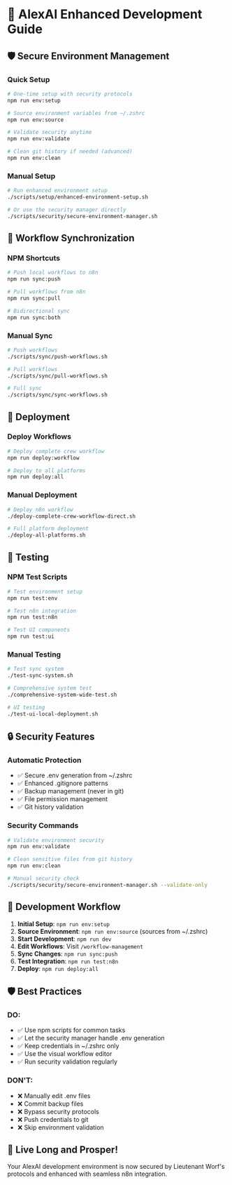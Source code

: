 # 🚀 AlexAI Enhanced Development Guide

## 🛡️ Secure Environment Management

### Quick Setup
```bash
# One-time setup with security protocols
npm run env:setup

# Source environment variables from ~/.zshrc
npm run env:source

# Validate security anytime
npm run env:validate

# Clean git history if needed (advanced)
npm run env:clean
```

### Manual Setup
```bash
# Run enhanced environment setup
./scripts/setup/enhanced-environment-setup.sh

# Or use the security manager directly
./scripts/security/secure-environment-manager.sh
```

## 🔄 Workflow Synchronization

### NPM Shortcuts
```bash
# Push local workflows to n8n
npm run sync:push

# Pull workflows from n8n
npm run sync:pull

# Bidirectional sync
npm run sync:both
```

### Manual Sync
```bash
# Push workflows
./scripts/sync/push-workflows.sh

# Pull workflows  
./scripts/sync/pull-workflows.sh

# Full sync
./scripts/sync/sync-workflows.sh
```

## 🚀 Deployment

### Deploy Workflows
```bash
# Deploy complete crew workflow
npm run deploy:workflow

# Deploy to all platforms
npm run deploy:all
```

### Manual Deployment
```bash
# Deploy n8n workflow
./deploy-complete-crew-workflow-direct.sh

# Full platform deployment
./deploy-all-platforms.sh
```

## 🧪 Testing

### NPM Test Scripts
```bash
# Test environment setup
npm run test:env

# Test n8n integration
npm run test:n8n

# Test UI components
npm run test:ui
```

### Manual Testing
```bash
# Test sync system
./test-sync-system.sh

# Comprehensive system test
./comprehensive-system-wide-test.sh

# UI testing
./test-ui-local-deployment.sh
```

## 🔒 Security Features

### Automatic Protection
- ✅ Secure .env generation from ~/.zshrc
- ✅ Enhanced .gitignore patterns
- ✅ Backup management (never in git)
- ✅ File permission management
- ✅ Git history validation

### Security Commands
```bash
# Validate environment security
npm run env:validate

# Clean sensitive files from git history
npm run env:clean

# Manual security check
./scripts/security/secure-environment-manager.sh --validate-only
```

## 🎯 Development Workflow

1. **Initial Setup**: `npm run env:setup`
2. **Source Environment**: `npm run env:source` (sources from ~/.zshrc)
3. **Start Development**: `npm run dev`
4. **Edit Workflows**: Visit `/workflow-management`
5. **Sync Changes**: `npm run sync:push`
6. **Test Integration**: `npm run test:n8n`
7. **Deploy**: `npm run deploy:all`

## 🛡️ Best Practices

### DO:
- ✅ Use npm scripts for common tasks
- ✅ Let the security manager handle .env generation
- ✅ Keep credentials in ~/.zshrc only
- ✅ Use the visual workflow editor
- ✅ Run security validation regularly

### DON'T:
- ❌ Manually edit .env files
- ❌ Commit backup files
- ❌ Bypass security protocols
- ❌ Push credentials to git
- ❌ Skip environment validation

## 🖖 Live Long and Prosper!

Your AlexAI development environment is now secured by Lieutenant Worf's protocols and enhanced with seamless n8n integration.

